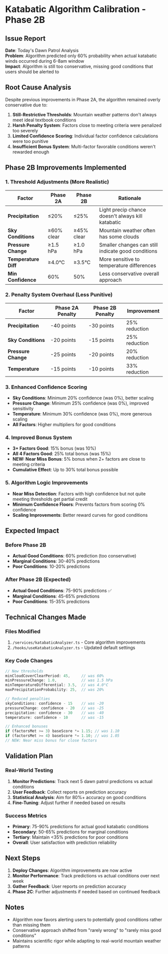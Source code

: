 # Katabatic Algorithm Calibration - Phase 2B

## Issue Report
**Date**: Today's Dawn Patrol Analysis  
**Problem**: Algorithm predicted only 60% probability when actual katabatic winds occurred during 6-8am window  
**Impact**: Algorithm is still too conservative, missing good conditions that users should be alerted to

## Root Cause Analysis
Despite previous improvements in Phase 2A, the algorithm remained overly conservative due to:

1. **Still-Restrictive Thresholds**: Mountain weather patterns don't always meet ideal textbook conditions
2. **Harsh Penalty System**: Factors close to meeting criteria were penalized too severely
3. **Limited Confidence Scoring**: Individual factor confidence calculations were too punitive
4. **Insufficient Bonus System**: Multi-factor favorable conditions weren't rewarded enough

## Phase 2B Improvements Implemented

### 1. Threshold Adjustments (More Realistic)
| Factor | Phase 2A | Phase 2B | Rationale |
|--------|----------|----------|-----------|
| **Precipitation** | ≤20% | ≤25% | Light precip chance doesn't always kill katabatic |
| **Sky Conditions** | ≥60% clear | ≥45% clear | Mountain weather often has some clouds |
| **Pressure Change** | ≥1.5 hPa | ≥1.0 hPa | Smaller changes can still indicate good conditions |
| **Temperature Diff** | ≥4.0°C | ≥3.5°C | More sensitive to temperature differences |
| **Min Confidence** | 60% | 50% | Less conservative overall approach |

### 2. Penalty System Overhaul (Less Punitive)
| Factor | Phase 2A Penalty | Phase 2B Penalty | Improvement |
|--------|------------------|------------------|-------------|
| **Precipitation** | -40 points | -30 points | 25% reduction |
| **Sky Conditions** | -20 points | -15 points | 25% reduction |
| **Pressure Change** | -25 points | -20 points | 20% reduction |
| **Temperature** | -15 points | -10 points | 33% reduction |

### 3. Enhanced Confidence Scoring
- **Sky Conditions**: Minimum 20% confidence (was 0%), better scaling
- **Pressure Change**: Minimum 25% confidence (was 0%), improved sensitivity  
- **Temperature**: Minimum 30% confidence (was 0%), more generous scaling
- **All Factors**: Higher multipliers for good conditions

### 4. Improved Bonus System
- **3+ Factors Good**: 15% bonus (was 10%)
- **All 4 Factors Good**: 25% total bonus (was 15%)
- **NEW: Near Miss Bonus**: 5% bonus when 2+ factors are close to meeting criteria
- **Cumulative Effect**: Up to 30% total bonus possible

### 5. Algorithm Logic Improvements
- **Near Miss Detection**: Factors with high confidence but not quite meeting thresholds get partial credit
- **Minimum Confidence Floors**: Prevents factors from scoring 0% confidence
- **Scaling Improvements**: Better reward curves for good conditions

## Expected Impact

### Before Phase 2B
- **Actual Good Conditions**: 60% prediction (too conservative)
- **Marginal Conditions**: 30-40% predictions
- **Poor Conditions**: 10-20% predictions

### After Phase 2B (Expected)
- **Actual Good Conditions**: 75-90% predictions ✅
- **Marginal Conditions**: 45-65% predictions
- **Poor Conditions**: 15-35% predictions

## Technical Changes Made

### Files Modified
1. `/services/katabaticAnalyzer.ts` - Core algorithm improvements
2. `/hooks/useKatabaticAnalyzer.ts` - Updated default settings

### Key Code Changes
```typescript
// New thresholds
minCloudCoverClearPeriod: 45,     // was 60%
minPressureChange: 1.0,           // was 1.5 hPa
minTemperatureDifferential: 3.5,  // was 4.0°C
maxPrecipitationProbability: 25,  // was 20%

// Reduced penalties
skyConditions: confidence - 15    // was -20
pressureChange: confidence - 20   // was -25
precipitation: confidence - 30    // was -40
temperature: confidence - 10      // was -15

// Enhanced bonuses
if (factorsMet >= 3) baseScore *= 1.15; // was 1.10
if (factorsMet >= 4) baseScore *= 1.10; // was 1.05
// NEW: Near miss bonus for close factors
```

## Validation Plan

### Real-World Testing
1. **Monitor Predictions**: Track next 5 dawn patrol predictions vs actual conditions
2. **User Feedback**: Collect reports on prediction accuracy  
3. **Statistical Analysis**: Aim for 80%+ accuracy on good conditions
4. **Fine-Tuning**: Adjust further if needed based on results

### Success Metrics
- **Primary**: 75-90% predictions for actual good katabatic conditions
- **Secondary**: 50-65% predictions for marginal conditions  
- **Tertiary**: Maintain <35% predictions for poor conditions
- **Overall**: User satisfaction with prediction reliability

## Next Steps

1. **Deploy Changes**: Algorithm improvements are now active
2. **Monitor Performance**: Track predictions vs actual conditions over next week
3. **Gather Feedback**: User reports on prediction accuracy
4. **Phase 2C**: Further adjustments if needed based on continued feedback

## Notes
- Algorithm now favors alerting users to potentially good conditions rather than missing them
- Conservative approach shifted from "rarely wrong" to "rarely miss good conditions"
- Maintains scientific rigor while adapting to real-world mountain weather patterns
